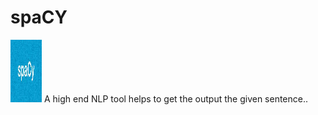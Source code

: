 # spaCY

<img src="spaCy.jfif" width=50px, height=100px>
A high end NLP tool helps to get the output the given sentence..
